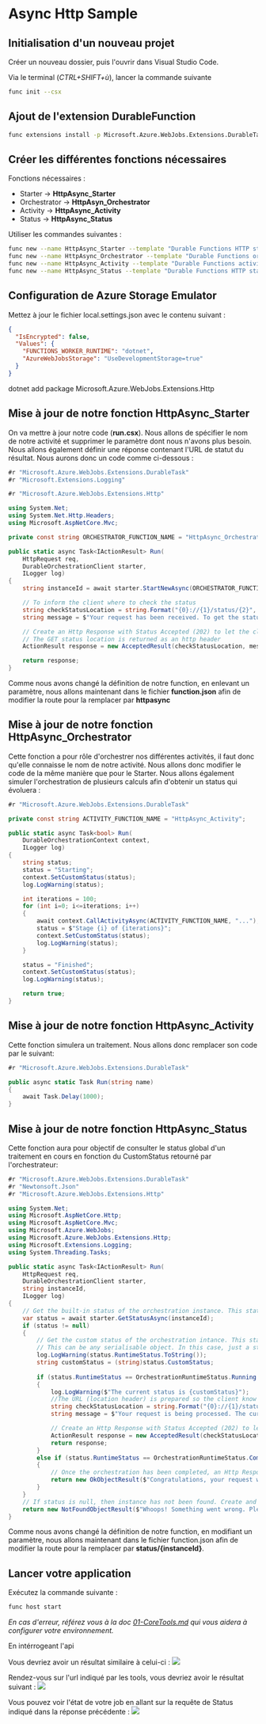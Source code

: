 # Async Http Sample

## Initialisation d'un nouveau projet

Créer un nouveau dossier, puis l'ouvrir dans Visual Studio Code.

Via le terminal (_CTRL+SHIFT+ù_), lancer la commande suivante

```bash
func init --csx
```

## Ajout de l'extension DurableFunction

```bash
func extensions install -p Microsoft.Azure.WebJobs.Extensions.DurableTask -v 1.6.2 --csx
```

## Créer les différentes fonctions nécessaires

Fonctions nécessaires :

- Starter -> **HttpAsync_Starter**
- Orchestrator -> **HttpAsyn_Orchestrator**
- Activity -> **HttpAsync_Activity**
- Status -> **HttpAsync_Status**

Utiliser les commandes suivantes :

```bash
func new --name HttpAsync_Starter --template "Durable Functions HTTP starter" --csx
func new --name HttpAsync_Orchestrator --template "Durable Functions orchestrator" --csx
func new --name HttpAsync_Activity --template "Durable Functions activity" --csx
func new --name HttpAsync_Status --template "Durable Functions HTTP starter" --csx
```

## Configuration de Azure Storage Emulator

Mettez à jour le fichier local.settings.json avec le contenu suivant :

```json
{
  "IsEncrypted": false,
  "Values": {
    "FUNCTIONS_WORKER_RUNTIME": "dotnet",
    "AzureWebJobsStorage": "UseDevelopmentStorage=true"
  }
}
```



dotnet add package Microsoft.Azure.WebJobs.Extensions.Http




## Mise à jour de notre fonction HttpAsync_Starter
On va mettre à jour notre code (**run.csx**).
Nous allons de spécifier le nom de notre activité et supprimer le paramètre dont nous n'avons plus besoin.
Nous allons également définir une réponse contenant l'URL de statut du résultat.
Nous aurons donc un code comme ci-dessous :

```csharp
#r "Microsoft.Azure.WebJobs.Extensions.DurableTask"
#r "Microsoft.Extensions.Logging"

#r "Microsoft.Azure.WebJobs.Extensions.Http"

using System.Net;
using System.Net.Http.Headers;
using Microsoft.AspNetCore.Mvc;

private const string ORCHESTRATOR_FUNCTION_NAME = "HttpAsync_Orchestrator";

public static async Task<IActionResult> Run(
    HttpRequest req,
    DurableOrchestrationClient starter,
    ILogger log)
{
    string instanceId = await starter.StartNewAsync(ORCHESTRATOR_FUNCTION_NAME, null);

    // To inform the client where to check the status
    string checkStatusLocation = string.Format("{0}://{1}/status/{2}", req.Scheme, req.Host, instanceId);
    string message = $"Your request has been received. To get the status, go to: {checkStatusLocation}"; 

    // Create an Http Response with Status Accepted (202) to let the client know that the request has been accepted but not yet processed.
    // The GET status location is returned as an http header
    ActionResult response = new AcceptedResult(checkStatusLocation, message);

    return response;
}
```

Comme nous avons changé la définition de notre function, en enlevant un paramètre, nous allons maintenant dans le fichier **function.json** afin de modifier la route pour la remplacer par **httpasync**

## Mise à jour de notre fonction HttpAsync_Orchestrator

Cette fonction a pour rôle d'orchestrer nos différentes activités, il faut donc qu'elle connaisse le nom de notre activité. Nous allons donc modifier le code de la même manière que pour le Starter.
Nous allons également simuler l'orchestration de plusieurs calculs afin d'obtenir un status qui évoluera :

```csharp
#r "Microsoft.Azure.WebJobs.Extensions.DurableTask"

private const string ACTIVITY_FUNCTION_NAME = "HttpAsync_Activity";

public static async Task<bool> Run(
    DurableOrchestrationContext context,
    ILogger log)
{
    string status;
    status = "Starting";
    context.SetCustomStatus(status);
    log.LogWarning(status);

    int iterations = 100;
    for (int i=0; i<=iterations; i++)
    {
        await context.CallActivityAsync(ACTIVITY_FUNCTION_NAME, "...");
        status = $"Stage {i} of {iterations}";
        context.SetCustomStatus(status);
        log.LogWarning(status);
    }

    status = "Finished";
    context.SetCustomStatus(status);
    log.LogWarning(status);

    return true;
}
```

## Mise à jour de notre fonction HttpAsync_Activity

Cette fonction simulera un traitement. Nous allons donc remplacer son code par le suivant:

```csharp
#r "Microsoft.Azure.WebJobs.Extensions.DurableTask"

public async static Task Run(string name)
{
    await Task.Delay(1000);
}
```

## Mise à jour de notre fonction HttpAsync_Status

Cette fonction aura pour objectif de consulter le status global d'un traitement en cours en fonction du CustomStatus retourné par l'orchestrateur:

```csharp
#r "Microsoft.Azure.WebJobs.Extensions.DurableTask"
#r "Newtonsoft.Json"
#r "Microsoft.Azure.WebJobs.Extensions.Http"

using System.Net;
using Microsoft.AspNetCore.Http;
using Microsoft.AspNetCore.Mvc;
using Microsoft.Azure.WebJobs;
using Microsoft.Azure.WebJobs.Extensions.Http;
using Microsoft.Extensions.Logging;
using System.Threading.Tasks;

public static async Task<IActionResult> Run(
    HttpRequest req,
    DurableOrchestrationClient starter,
    string instanceId,
    ILogger log)
{
    // Get the built-in status of the orchestration instance. This status is managed by the Durable Functions Extension. 
    var status = await starter.GetStatusAsync(instanceId);
    if (status != null)
    {
        // Get the custom status of the orchestration intance. This status is set by our code. 
        // This can be any serialisable object. In this case, just a string.
        log.LogWarning(status.RuntimeStatus.ToString());
        string customStatus = (string)status.CustomStatus;
        
        if (status.RuntimeStatus == OrchestrationRuntimeStatus.Running || status.RuntimeStatus == OrchestrationRuntimeStatus.Pending)
        {
            log.LogWarning($"The current status is {customStatus}");
            //The URL (location header) is prepared so the client know where to get the status later. 
            string checkStatusLocation = string.Format("{0}://{1}/status/{2}", req.Scheme, req.Host, instanceId);
            string message = $"Your request is being processed. The current status is {customStatus}. Check again later";

            // Create an Http Response with Status Accepted (202) to let the client know that the original request hasn't yet been fully processed. 
            ActionResult response = new AcceptedResult(checkStatusLocation, message);
            return response;
        }
        else if (status.RuntimeStatus == OrchestrationRuntimeStatus.Completed)
        {
            // Once the orchestration has been completed, an Http Response with Status OK (200) is created to inform the client that the original request has been fully processed. 
            return new OkObjectResult($"Congratulations, your request with id '{instanceId}' has been completed!");
        }
    }
    // If status is null, then instance has not been found. Create and return an Http Response with status NotFound (404). 
    return new NotFoundObjectResult($"Whoops! Something went wrong. Please check if your request Id is correct. Request '{instanceId}' not found.");
}
```
Comme nous avons changé la définition de notre function, en modifiant un paramètre, nous allons maintenant dans le fichier function.json afin de modifier la route pour la remplacer par **status/{instanceId}**.

## Lancer votre application

Exécutez la commande suivante : 

```bash
func host start
```

_En cas d'erreur, référez vous à la doc [01-CoreTools.md](../01-CoreTools.md) qui vous aidera à configurer votre environnement._

En intérrogeant l'api 

Vous devriez avoir un résultat similaire à celui-ci : 
![](../assets/HttpAsync-01-Start.png)

Rendez-vous sur l'url indiqué par les tools, vous devriez avoir le résultat suivant :
![](../assets/HttpAsync-02-WebStart.png)

Vous pouvez voir l'état de votre job en allant sur la requête de Status indiqué dans la réponse précédente :
![](../assets/HttpAsync-03-WebStatus.png)
